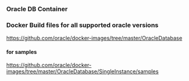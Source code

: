 ### Oracle DB Container

### Docker Build files for all supported oracle versions
https://github.com/oracle/docker-images/tree/master/OracleDatabase

#### for samples
https://github.com/oracle/docker-images/tree/master/OracleDatabase/SingleInstance/samples